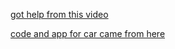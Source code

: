 <a href="https://www.youtube.com/watch?v=gU7vlhU1HvU" target="_blank">got help from this video</a>

<a href="https://drive.google.com/drive/folders/1DwreeBjJxSEnlHIfhAz_XfE8erKbKwk_" target="_blank">code and app for car came from here</a>
